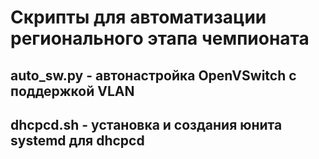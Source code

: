 ﻿# Скрипты для автоматизации регионального этапа чемпионата

## auto_sw.py - автонастройка OpenVSwitch с поддержкой VLAN
## dhcpcd.sh - установка и создания юнита systemd для dhcpcd
